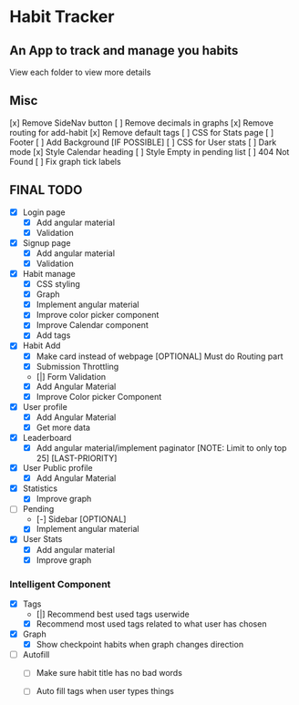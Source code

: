 # Habit Tracker

## An App to track and manage you habits

View each folder to view more details

## Misc
[x] Remove SideNav button
[ ] Remove decimals in graphs
[x] Remove routing for add-habit
[x] Remove default tags
[ ] CSS for Stats page
[ ] Footer
[ ] Add Background [IF POSSIBLE]
[ ] CSS for User stats 
[ ] Dark mode
[x] Style Calendar heading
[ ] Style Empty in pending list
[ ] 404 Not Found
[ ] Fix graph tick labels
 
## FINAL TODO

- [x] Login page
    - [x] Add angular material
    - [x] Validation 

- [x] Signup page
    - [x] Add angular material
    - [x] Validation

- [x] Habit manage 
    - [x] CSS styling
    - [x] Graph
    - [x] Implement angular material
    - [x] Improve color picker component
    - [x] Improve Calendar component
    - [x] Add tags

- [x] Habit Add
    - [x] Make card instead of webpage [OPTIONAL] Must do Routing part
    - [X] Submission Throttling
    - [|] Form Validation
    - [x] Add Angular Material
    - [x] Improve Color picker Component

- [X] User profile
    - [X] Add Angular Material
    - [X] Get more data

- [X] Leaderboard
    - [X] Add angular material/implement paginator [NOTE: Limit to only top 25] [LAST-PRIORITY]

- [X] User Public profile
    - [x] Add Angular Material

- [X] Statistics
    - [x] Improve graph

- [ ] Pending
    - [-] Sidebar [OPTIONAL]
    - [x] Implement angular material

- [X] User Stats 
    - [x] Add angular material
    - [x] Improve graph

### Intelligent Component

- [X] Tags
    - [|] Recommend best used tags userwide
    - [X] Recommend most used tags related to what user has chosen

- [X] Graph
    - [x] Show checkpoint habits when graph changes direction

- [ ] Autofill
    - [ ] Make sure habit title has no bad words
    - [ ] Auto fill tags when user types things

